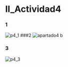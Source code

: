 # II_Actividad4


### 1
![p4_1](https://github.com/adriansanzzzz/II_Actividad4/assets/74414073/53143146-7bb7-442f-8862-0de69c887d55)
###2
![apartado4 b](https://github.com/adriansanzzzz/II_Actividad4/assets/74414073/46efaee2-b69a-4e6f-b3c3-4a1a0748ece8)



### 3
![p4_3](https://github.com/adriansanzzzz/II_Actividad4/assets/74414073/114871f2-9422-4f98-837f-99a27e42e821)
